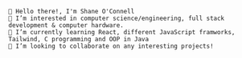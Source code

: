 
    👋 Hello there!, I'm Shane O'Connell
    👀 I’m interested in computer science/engineering, full stack development & computer hardware.
    🌱 I’m currently learning React, different JavaScript framworks, Tailwind, C programming and OOP in Java
    💞️ I’m looking to collaborate on any interesting projects!
